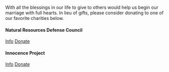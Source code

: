 

With all the blessings in our life to give to others would help us begin our marriage with full hearts. In lieu of gifts, please consider donating to one of our favorite charities below.
#### Natural Resources Defense Council  
[Info](https://en.wikipedia.org/wiki/Natural_Resources_Defense_Council) [Donate](https://act.nrdc.org/donate/donate-one-time/)
#### Innocence Project  
[Info](https://en.wikipedia.org/wiki/Innocence_Project) [Donate](https://innocenceproject.org/donate/?f_src=FY20_web_x_gen_nmat_CampMonthly000Page000One000Time_onetime)
